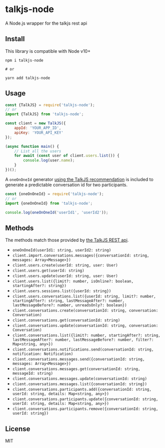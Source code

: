 # talkjs-node
A Node.js wrapper for the talkjs rest api

## Install

This library is compatible with Node v10+

```
npm i talkjs-node

# or

yarn add talkjs-node
```

## Usage

```javascript
const {TalkJS} = require('talkjs-node');
// or
import {TalkJS} from 'talkjs-node';

const client = new TalkJS({
    appId: 'YOUR_APP_ID',
    apiKey: 'YOUR_API_KEY'
});

(async function main() {
    // List all the users
    for await (const user of client.users.list()) {
        console.log(user.name);
    }
})();
```

A `oneOnOneId` generator [using the TalkJS recommendation](https://talkjs.com/docs/api/index.html#oneononeid) is included to generate a predictable conversation id for two participants.

```javascript
const {oneOnOneId} = require('talkjs-node');
// or
import {oneOnOneId} from 'talkjs-node';

console.log(oneOnOneId('userId1', 'userId2'));
```

## Methods

The methods match those provided by [the TalkJS REST api](https://talkjs.com/docs/Reference/REST_API/index.html).

* `oneOnOneId(userId1: string, userId2: string)`
* `client.import.conversations.messages({conversationId: string, messages: Array<Message>})`
* `client.users.create(userId: string, user: User)`
* `client.users.get(userId: string)`
* `client.users.update(userId: string, user: User)`
* `client.users.list({limit?: number, isOnline?: boolean, startingAfter?: string})`
* `client.users.sessions.list({userId: string})`
* `client.users.conversations.list({userId: string, limit?: number, startingAfter?: string, lastMessageAfter?: number, lastMessageBefore?: number, unreadsOnly?: boolean})`
* `client.conversations.create(conversationId: string, conversation: Conversation)`
* `client.conversations.get(conversationId: string)`
* `client.conversations.update(conversationId: string, conversation: Conversation)`
* `client.conversations.list({limit?: number, startingAfter?: string, lastMessageAfter?: number, lastMessageBefore?: number, filter?: Map<string, any>})`
* `client.conversations.notifications.send(conversationId: string, notification: Notification)`
* `client.conversations.messages.send({conversationId: string, messages: Array<Message>})`
* `client.conversations.messages.get(conversationId: string, messageId: string)`
* `client.conversations.messages.update(conversationId: string)`
* `client.conversations.messages.list({conversationId: string})`
* `client.conversations.participants.add({conversationId: string, userId: string, details: Map<string, any>})`
* `client.conversations.participants.update({conversationId: string, userId: string, details: Map<string, any>})`
* `client.conversations.participants.remove({conversationId: string, userId: string})`

## License

MIT
